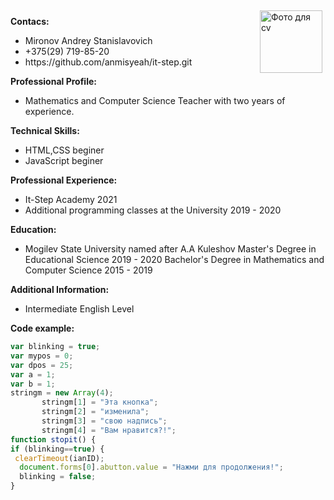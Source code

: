 <img src="C:\Users\Anmisyeah\Pictures\фото.jpg" width="100" align="right" vspace="5" hspace="5" alt = "Фото для cv">
<p> <b> Contacs: </b>

<ul>
<li>Mironov Andrey Stanislavovich</li>
<li>+375(29) 719-85-20</li>
<li>https://github.com/anmisyeah/it-step.git</li>
</ul>
<p> <b>Professional Profile: </b>

<ul>
<li>Mathematics and Computer Science Teacher with two years of experience.</li>
</ul>

<p> <b> Technical Skills: </b>
 
* HTML,CSS beginer
* JavaScript beginer

<p> <b> Professional Experience: </b>
 
* It-Step Academy 2021
* Additional programming classes at the University 2019 - 2020

<p> <b> Education: </b>
 
* Mogilev State University named after A.A Kuleshov
Master's Degree in Educational Science 2019 - 2020
Bachelor's Degree in Mathematics and Computer Science 2015 - 2019

<p> <b> Additional Information: </b>
 
* Intermediate English Level

<p> <b>Code example: </b>

```javascript
var blinking = true;
var mypos = 0;
var dpos = 25;
var a = 1;
var b = 1;
stringm = new Array(4);
       stringm[1] = "Эта кнопка";
       stringm[2] = "изменила";
       stringm[3] = "свою надпись";
       stringm[4] = "Вам нравится?!";
function stopit() {
if (blinking==true) {
 clearTimeout(ianID);
  document.forms[0].abutton.value = "Нажми для продолжения!";
  blinking = false;
}
```
